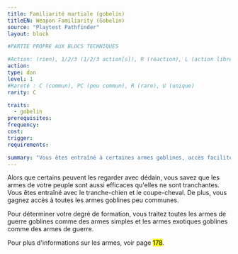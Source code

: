 ```yaml
---
title: Familiarité martiale (gobelin)
titleEN: Weapon Familiarity (Gobelin)
source: "Playtest Pathfinder"
layout: block

#PARTIE PROPRE AUX BLOCS TECHNIQUES

#Action: (rien), 1/2/3 (1/2/3 action[s]), R (réaction), L (action libre)
action: 
type: don
level: 1
#Rareté : C (commun), PC (peu commun), R (rare), U (unique)
rarity: C

traits:
  - gobelin
prerequisites: 
frequency:
cost:
trigger:
requirements:

summary: "Vous êtes entraîné à certaines armes goblines, accès facilité aux autres armes goblines."
---
```


Alors que certains peuvent les regarder avec dédain, vous savez que les armes de votre peuple sont aussi efficaces qu'elles ne sont tranchantes. Vous êtes entraîné avec le tranche-chien et le coupe-cheval. De plus, vous gagnez accès à toutes les armes goblines peu communes. 

Pour déterminer votre degré de formation, vous traitez toutes les armes de guerre goblines comme des armes simples et les armes exotiques goblines comme des armes de guerre.

Pour plus d'informations sur les armes, voir page <mark>178</mark>.